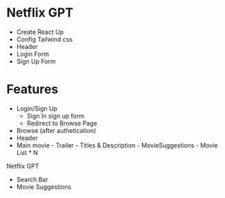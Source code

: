 # Netflix GPT

- Create React Up 
- Config Tailwind css
- Header
- Login Form
- Sign Up Form

# Features
- Login/Sign Up
    - Sign In sign up form
    - Redirect to Browse Page
- Browse (after authetication)
- Header
- Main movie 
      - Trailer
      - Titles & Description
      - MovieSuggestions
        - Movie List * N

Netflix GPT
- Search Bar
- Movie Suggestions